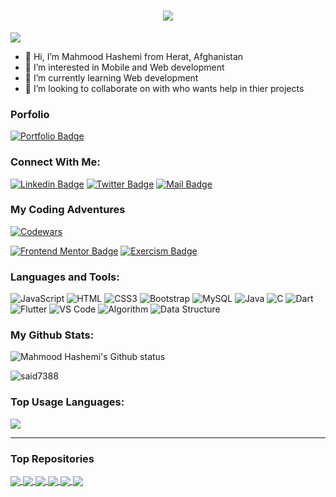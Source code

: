 <h1 align="center">
  <a href="https://git.io/typing-svg">
    <img src="https://readme-typing-svg.herokuapp.com/?lines=Hello,+There!+👋;This+is+Shah+Mahmood....;Nice+to+meet+you!&center=true&size=30">
  </a>
</h1>


![](https://komarev.com/ghpvc/?username=MahmoodHashem&color=brightgreen)


- 👋 Hi, I’m Mahmood Hashemi from Herat, Afghanistan
- 👀 I’m interested in Mobile and Web development 
- 🌱 I’m currently learning Web development
- 💞️ I’m looking to collaborate on with who wants help in thier projects

### Porfolio
  [![Portfolio Badge](https://img.shields.io/badge/Portfolio-Blue?style=for-the-badge)](https://my-portfolio-opal-beta-72.vercel.app/)

### Connect With Me:

[![Linkedin Badge](https://img.shields.io/badge/LinkedIn-0077B5?style=for-the-badge&logo=linkedin&logoColor=white)](https://www.linkedin.com/in/shah-mahmood-hashemi-55172a276/) 
[![Twitter Badge](https://img.shields.io/badge/Twitter-1DA1F2?style=for-the-badge&logo=twitter&logoColor=white)](https://twitter.com/Mahmood18999963)
[![Mail Badge](https://img.shields.io/badge/Gmail-D14836?style=for-the-badge&logo=gmail&logoColor=white)](mailto:shmahmoodham143@gmail.com)



### My Coding Adventures

[![Codewars](https://www.codewars.com/users/MahmoodHashem/badges/large)](https://www.codewars.com/users/MahmoodHashem)

[![Frontend Mentor Badge](https://img.shields.io/badge/Frontend_Mentor-141620?style=for-the-badge&logo=frontendmentor&logoColor=white)](https://www.frontendmentor.io/profile/MahmoodHashem)
[![Exercism Badge](https://img.shields.io/badge/Exercism-000000?style=for-the-badge&logo=exercism&logoColor=white)](https://exercism.org/profiles/MahmoodHashem)


### Languages and Tools:

![JavaScript](https://img.shields.io/badge/JavaScript-F7DF1E?style=flat-square&logo=javascript&logoColor=black)
![HTML](https://img.shields.io/badge/HTML5-E34F26?style=flat-square&logo=html5&logoColor=white)
![CSS3](https://img.shields.io/badge/CSS3-1572B6?style=flat-square&logo=css3&logoColor=white)
![Bootstrap](https://img.shields.io/badge/Bootstrap-563D7C?style=flat-square&logo=bootstrap&logoColor=white)
![MySQL](https://img.shields.io/badge/MySQL-005C84?style=flat-square&logo=mysql&logoColor=white)
![Java](https://img.shields.io/badge/Java-007396?style=flat-square&logo=java&logoColor=white)
![C](https://img.shields.io/badge/C-00599C?style=flat-square&logo=c&logoColor=white)
![Dart](https://img.shields.io/badge/Dart-0175C2?style=flat-square&logo=dart&logoColor=white)
![Flutter](https://img.shields.io/badge/Flutter-02569B?style=flat-square&logo=flutter&logoColor=white)
![VS Code](https://img.shields.io/badge/VisualStudio-2C2B30?style=flastic&logo=VisualStudioCode&logoColor=007ACC)
![Algorithm](https://img.shields.io/badge/Algorithm-FFA116?style=flat-square&logo=algorithm&logoColor=black)
![Data Structure](https://img.shields.io/badge/Data_Structure-FFA116?style=flat-square&logo=data-structure&logoColor=black)



### My Github Stats:

<p>
  <img align="center" src="https://github-readme-stats.vercel.app/api?username=MahmoodHashem&show_icons=true&include_all_commits=true&theme=algolia&hide_border=true" alt="Mahmood Hashemi's Github status" />
</p>
<p>
  <img align="center" src="https://github-readme-streak-stats.herokuapp.com/?user=MahmoodHashem&theme=algolia" alt="said7388" />
</p>


### Top Usage Languages:

<img align="center" src="https://github-readme-stats.vercel.app/api/top-langs/?username=MahmoodHashem&layout=compact&theme=algolia&hide_border=true&&langs_count=10" />

---

### Top Repositories


<a href="hhttps://github.com/MahmoodHashem/Mentor-Challanges">
  <img align="center" src="https://github-readme-stats.vercel.app/api/pin/?username=MahmoodHashem&repo=Mentor-Challanges&theme=algolia" />
</a>
<a href="https://github.com/MahmoodHashem/JavaScript-Projects">
  <img align="center" src="https://github-readme-stats.vercel.app/api/pin/?username=MahmoodHashem&repo=JavaScript-Projects&theme=algolia" />
</a>
<a href="https://github.com/MahmoodHashem/Leetcode">
  <img align="center" src="https://github-readme-stats.vercel.app/api/pin/?username=MahmoodHashem&repo=Leetcode&theme=algolia" />
</a>
<a href="https://github.com/MahmoodHashem/The_Odin_Projects">
  <img align="center" src="https://github-readme-stats.vercel.app/api/pin/?username=MahmoodHashem&repo=The_Odin_Projects&theme=algolia" />
</a>
<a href="https://github.com/MahmoodHashem/100devs">
  <img align="center" src="https://github-readme-stats.vercel.app/api/pin/?username=MahmoodHashem&repo=100devs&theme=algolia" />
</a>
<a href="https://github.com/MahmoodHashem/Exercism">
  <img align="center" src="https://github-readme-stats.vercel.app/api/pin/?username=MahmoodHashem&repo=Exercism&theme=algolia" />
</a>


<!--START_SECTION:waka-->
<!--END_SECTION:waka-->


<!---
MahmoodHashem/MahmoodHashem is a ✨ special ✨ repository because its `README.md` (this file) appears on your GitHub profile.
You can click the Preview link to take a look at your changes.
--->
